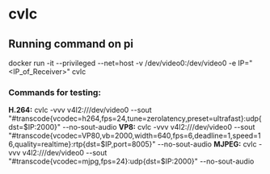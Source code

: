 # cvlc

## Running command on pi
docker run -it --privileged --net=host -v /dev/video0:/dev/video0 -e IP="<IP_of_Receiver>" cvlc

### Commands for testing:
**H.264:**
cvlc -vvv v4l2:///dev/video0 --sout "#transcode{vcodec=h264,fps=24,tune=zerolatency,preset=ultrafast}:udp{dst=$IP:2000}" --no-sout-audio
**VP8:**
cvlc -vvv v4l2:///dev/video0 --sout "#transcode{vcodec=VP80,vb=2000,width=640,fps=6,deadline=1,speed=16,quality=realtime}:rtp{dst=$IP,port=8005}" --no-sout-audio
**MJPEG:**
cvlc -vvv v4l2:///dev/video0 --sout "#transcode{vcodec=mjpg,fps=24}:udp{dst=$IP:2000}" --no-sout-audio
